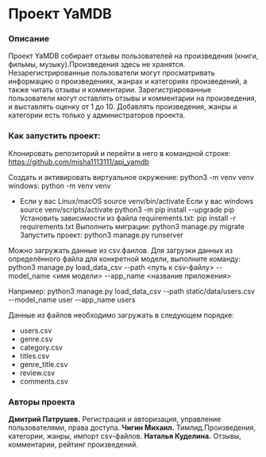 # Проект YaMDB
### Описание
Проект YaMDB собирает отзывы пользователей на произведения (книги, фильмы, музыку).Произведения здесь не хранятся. Незарегистрированные пользователи могут просматривать информацию о произведениях, жанрах и категориях произведений, а также читать отзывы и комментарии.
Зарегистрированные пользователи могут оставлять отзывы и комментарии на произведения, и выставлять оценку от 1 до 10. Добавлять произведения, жанры и категории есть только у администраторов проекта. 



### Как запустить проект:

Клонировать репозиторий и перейти в него в командной строке:
https://github.com/misha1113111/api_yamdb

Cоздать и активировать виртуальное окружение:
python3 -m venv venv
windows:
python -m venv venv
* Если у вас Linux/macOS
source venv/bin/activate
Если у вас windows
source venv/scripts/activate
python3 -m pip install --upgrade pip
Установить зависимости из файла requirements.txt:
pip install -r requirements.txt
Выполнить миграции:
python3 manage.py migrate
Запустить проект:
python3 manage.py runserver

Можно загружать данные из csv.фаилов.
Для загрузки данных из определённого файла для конкретной модели, выполните команду:
python3 manage.py load_data_csv --path <путь к csv-файлу> --model_name <имя модели> --app_name <название приложения>

Например:
python3 manage.py load_data_csv --path static/data/users.csv --model_name user --app_name users

Данные из файлов необходимо загружать в следующем порядке:
* users.csv
* genre.csv
* category.csv
* titles.csv
* genre_title.csv
* review.csv
* comments.csv

### Авторы проекта
**Дмитрий Патрушев.** Регистрация и авторизация, управление пользователями, права доступа.
**Чигин Михаил.** Тимлид.Произведения, категории, жанры, импорт csv-файлов.
**Наталья Куделина.** Отзывы, комментарии, рейтинг произведений.